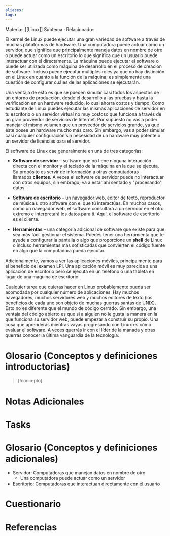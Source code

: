 ```yaml
---
aliases: 
tags:
---
```

Materia:: [[Linux]]
Subtema:: 
Relacionado:: 

El kernel de Linux puede ejecutar una gran variedad de software a través de muchas plataformas de hardware. Una computadora puede actuar como un servidor, que significa que principalmente maneja datos en nombre de otro o puede actuar como un escritorio lo que significa que un usuario puede interactuar con él directamente. La máquina puede ejecutar el software o puede ser utilizada como máquina de desarrollo en el proceso de creación de software. Incluso puede ejecutar múltiples roles ya que no hay distinción en el Linux en cuanto a la función de la máquina; es simplemente una cuestión de configurar cuáles de las aplicaciones se ejecutarán.

Una ventaja de esto es que se pueden simular casi todos los aspectos de un entorno de producción, desde el desarrollo a las pruebas y hasta la verificación en un hardware reducido, lo cual ahorra costos y tiempo. Como estudiante de Linux puedes ejecutar las mismas aplicaciones de servidor en tu escritorio o un servidor virtual no muy costoso que funciona a través de un gran proveedor de servicios de Internet. Por supuesto no vas a poder manejar el mismo volumen que un proveedor de servicios grande, ya que éste posee un hardware mucho más caro. Sin embargo, vas a poder simular casi cualquier configuración sin necesidad de un hardware muy potente o un servidor de licencias para el servidor.

El software de Linux cae generalmente en una de tres categorías:

- **Software de servidor** – software que no tiene ninguna interacción directa con el monitor y el teclado de la máquina en la que se ejecuta. Su propósito es servir de información a otras computadoras llamados **clientes**. A veces el software de servidor puede no interactuar con otros equipos, sin embrago, va a estar ahí sentado y "procesando" datos.
    
- **Software de escritorio** – un navegador web, editor de texto, reproductor de música u otro software con el que tú interactúas. En muchos casos, como un navegador web, el software consultará a un servidor en el otro extremo e interpretará los datos para ti. Aquí, el software de escritorio es el cliente.
    
- **Herramientas** – una categoría adicional de software que existe para que sea más fácil gestionar el sistema. Puedes tener una herramienta que te ayude a configurar la pantalla o algo que proporcione un **shell** de Linux o incluso herramientas más sofisticadas que convierten el código fuente en algo que la computadora pueda ejecutar.
    

Adicionalmente, vamos a ver las aplicaciones móviles, principalmente para el beneficio del examen LPI. Una aplicación móvil es muy parecida a una aplicación de escritorio pero se ejecuta en un teléfono o una tableta en lugar de una maquina de escritorio.

Cualquier tarea que quieras hacer en Linux probablemente pueda ser acomodada por cualquier número de aplicaciones. Hay muchos navegadores, muchos servidores web y muchos editores de texto (los beneficios de cada uno son objeto de muchas guerras santas de UNIX). Esto no es diferente que el mundo de código cerrado. Sin embargo, una ventaja del código abierto es que si a alguien no le gusta la manera en la que funciona su servidor web, puede empezar a construir su propio. Una cosa que aprenderás mientras vayas progresando con Linux es cómo evaluar el software. A veces querrás ir con el líder de la manada y otras querrás conocer la última vanguardia de la tecnología.

# Glosario (Conceptos y definiciones introductorias)
> [!concepto]
> 

# Notas Adicionales

# Tasks

# Glosario (Conceptos y definiciones adicionales)
- Servidor: Computadoras que manejan datos en nombre de otro
	- Una computadora puede actuar como un servidor
- Escritorio: Computadoras que interactuan directamente con el usuario
# Cuestionario

# Referencias 

